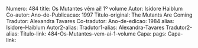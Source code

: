 Numero: 484
title: Os Mutantes vêm aí! 1º volume
Autor: Isidore Haiblum
Co-autor: 
Ano-de-Publicacao: 1997
Titulo-original: The Mutants Are Coming
Tradutor: Alexandra Tavares
Co-tradutor: 
Ano-de-edicao: 1984
alias: Isidore-Haiblum
Autor2-alias: 
Tradutor1-alias: Alexandra-Tavares
Tradutor2-alias: 
Titulo-link: 484-Os-Mutantes-vem-ai-1-volume
Capa: 
pags: 
Capa-link: 